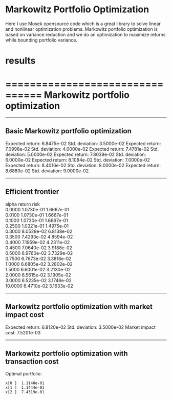 # Markowitz Portfolio Optimization 
Here I use Mosek opensource code which is a great library to solve linear and nonlinear optimization
problems.
Markowitz portfolio optimization is based on variance reduction and 
we do an optimization to maximize returns while bounding portfolio variance.


# results

================================
Markowitz portfolio optimization
================================


-----------------------------------------------------------------------------------
Basic Markowitz portfolio optimization
-----------------------------------------------------------------------------------

Expected return: 6.8475e-02 Std. deviation: 3.5000e-02
Expected return: 7.0998e-02 Std. deviation: 4.0000e-02
Expected return: 7.4781e-02 Std. deviation: 5.0000e-02
Expected return: 7.8039e-02 Std. deviation: 6.0000e-02
Expected return: 8.1084e-02 Std. deviation: 7.0000e-02
Expected return: 8.4016e-02 Std. deviation: 8.0000e-02
Expected return: 8.6880e-02 Std. deviation: 9.0000e-02

-----------------------------------------------------------------------------------
Efficient frontier
-----------------------------------------------------------------------------------

alpha         return        risk        
	0.0000        1.0730e-01    1.6667e-01  
	0.0100        1.0730e-01    1.6667e-01  
	0.1000        1.0730e-01    1.6667e-01  
	0.2500        1.0321e-01    1.4975e-01  
	0.3000        8.0528e-02    6.8138e-02  
	0.3500        7.4293e-02    4.8594e-02  
	0.4000        7.1959e-02    4.2311e-02  
	0.4500        7.0640e-02    3.9188e-02  
	0.5000        6.9760e-02    3.7329e-02  
	0.7500        6.7673e-02    3.3816e-02  
	1.0000        6.6805e-02    3.2802e-02  
	1.5000        6.6001e-02    3.2130e-02  
	2.0000        6.5615e-02    3.1905e-02  
	3.0000        6.5235e-02    3.1746e-02  
	10.0000       6.4710e-02    3.1633e-02  

-----------------------------------------------------------------------------------
Markowitz portfolio optimization with market impact cost
-----------------------------------------------------------------------------------

Expected return: 6.8120e-02 Std. deviation: 3.5000e-02 Market impact cost: 7.5201e-03

-----------------------------------------------------------------------------------
Markowitz portfolio optimization with transaction cost
-----------------------------------------------------------------------------------

Optimal portfolio: 

	x[0 ]  1.1140e-01  
	x[1 ]  1.1444e-01  
	x[2 ]  7.4319e-01  


